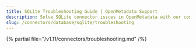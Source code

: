 ```yaml
---
title: SQLite Troubleshooting Guide | OpenMetadata Support
description: Solve SQLite connector issues in OpenMetadata with our comprehensive troubleshooting guide. Fix connection errors, resolve common problems & optimize performance.
slug: /connectors/database/sqlite/troubleshooting
---
```


{% partial file="/v1.11/connectors/troubleshooting.md" /%}
